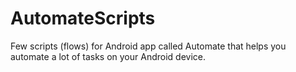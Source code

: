 # AutomateScripts
Few scripts (flows) for Android app called Automate that helps you automate a lot of tasks on your Android device.
